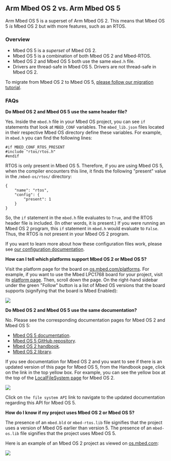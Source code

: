 ## Arm Mbed OS 2 vs. Arm Mbed OS 5

Arm Mbed OS 5 is a superset of Arm Mbed OS 2. This means that Mbed OS 5 *is* Mbed OS 2 but with more features, such as an RTOS.

### Overview

- Mbed OS 5 is a *superset* of Mbed OS 2.
- Mbed OS 5 is a combination of both Mbed OS 2 and Mbed-RTOS.
- Mbed OS 2 and Mbed OS 5 both use the same `mbed.h` file.
- Drivers are thread-safe in Mbed OS 5. Drivers are not thread-safe in Mbed OS 2.

To migrate from Mbed OS 2 to Mbed OS 5, [please follow our migration tutorial](/docs/v5.10/tutorials/migrating-to-mbed-os-5.html).

### FAQs

**Do Mbed OS 2 and Mbed OS 5 use the same header file?**

   Yes. Inside the `mbed.h` file in your Mbed OS project, you can see `if` statements that look at `MBED_CONF` variables. The `mbed_lib.json` files located in their respective Mbed OS directory define these variables. For example, in `mbed.h` you can find the following lines:

   ```
   #if MBED_CONF_RTOS_PRESENT
   #include "rtos/rtos.h"
   #endif
   ```

   RTOS is only present in Mbed OS 5. Therefore, if you are using Mbed OS 5, when the compiler encounters this line, it finds the following "present" value in the `/mbed-os/rtos/` directory:

   ```
   {
       "name": "rtos",
       "config": {
           "present": 1
       }
   }
   ```

   So, the `if` statement in the `mbed.h` file evaluates to `True`, and the RTOS header file is included. (In other words, it is present.) If you were running an Mbed OS 2 program, this `if` statement in `mbed.h` would evaluate to `False`. Thus, the RTOS is not present in your Mbed OS 2 program.

   If you want to learn more about how these configuration files work, please see [our configuration documentation](/docs/v5.10/tools/configuring-tools.html).

**How can I tell which platforms support Mbed OS 2 or Mbed OS 5?**

   Visit the platform page for the board on [os.mbed.com/platforms](https://os.mbed.com/platforms/). For example, if you want to use the Mbed LPC1768 board for your project, visit its [platform page](https://os.mbed.com/platforms/mbed-LPC1768/). Then, scroll down the page. On the right-hand sidebar under the green "Follow" button is a list of Mbed OS versions that the board supports (signifying that the board is Mbed Enabled):

   <span class="images">![](https://s3-us-west-2.amazonaws.com/mbed-os-docs-images/mbed_enabled.png)</span>

**Do Mbed OS 2 and Mbed OS 5 use the same documentation?**

   No. Please see the corresponding documentation pages for Mbed OS 2 and Mbed OS 5:

   - [Mbed OS 5 documentation](https://os.mbed.com/docs/latest).
   - [Mbed OS 5 GitHub repository](https://github.com/armmbed/mbed-os).
   - [Mbed OS 2 handbook](https://os.mbed.com/handbook/Homepage).
   - [Mbed OS 2 library](https://os.mbed.com/users/mbed_official/code/mbed/).

   If you see documentation for Mbed OS 2 and you want to see if there is an updated version of this page for Mbed OS 5, from the Handbook page, click on the link in the top yellow box. For example, you can see the yellow box at the top of the [LocalFileSystem page](https://os.mbed.com/handbook/LocalFileSystem) for Mbed OS 2.

   <span class="images">![](https://s3-us-west-2.amazonaws.com/mbed-os-docs-images/mbed_handbook_box.png)</span>

   Click on `the file system API` link to navigate to the updated documentation regarding this API for Mbed OS 5.

**How do I know if my project uses Mbed OS 2 or Mbed OS 5?**

   The presence of an `mbed.bld` or `mbed-rtos.lib` file signifies that the project uses a version of Mbed OS earlier than version 5. The presence of an `mbed-os.lib` file signifies that the project uses Mbed OS 5.

   Here is an example of an Mbed OS 2 project as viewed on [os.mbed.com](https://os.mbed.com):

   <span class="images">![](https://s3-us-west-2.amazonaws.com/mbed-os-docs-images/old_mbed_file.png)</span>
